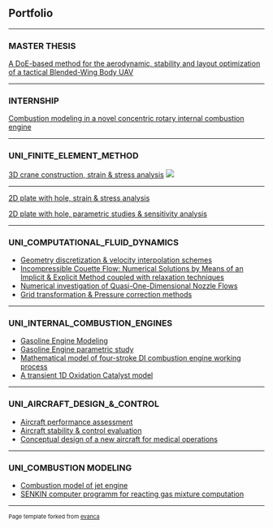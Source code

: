 ## Portfolio

---

### MASTER THESIS
[A DoE-based method for the aerodynamic, stability and layout optimization of a tactical Blended-Wing Body UAV ](/sample_page)

---

### INTERNSHIP
[Combustion modeling in a novel concentric rotary internal combustion engine ](/sample_page)

---

### UNI_FINITE_ELEMENT_METHOD

[3D crane construction, strain & stress analysis](/sample_page)
<img src="images/dummy_thumbnail.jpg?raw=true"/>

---
[2D plate with hole, strain & stress analysis](/pdf/sample_presentation.pdf)

[2D plate with hole, parametric studies & sensitivity analysis](/pdf/sample_presentation.pdf)

---

### UNI_COMPUTATIONAL_FLUID_DYNAMICS

- [Geometry discretization & velocity interpolation schemes](http://example.com/)
- [Incompressible Couette Flow: Numerical Solutions by Means of an Implicit & Explicit Method coupled with relaxation techniques](http://example.com/)
- [Numerical investigation of Quasi-One-Dimensional Nozzle Flows](http://example.com/)
- [Grid transformation & Pressure correction methods](http://example.com/)


---

### UNI_INTERNAL_COMBUSTION_ENGINES

- [Gasoline Engine Modeling](http://example.com/)
- [Gasoline Engine parametric study](http://example.com/)
- [Mathematical model of four-stroke DI combustion engine working process](http://example.com/)
- [A transient 1D Oxidation Catalyst model](http://example.com/)
---

### UNI_AIRCRAFT_DESIGN_&_CONTROL

- [Aircraft performance assessment](http://example.com/)
- [Aircraft stability & control evaluation](http://example.com/)
- [Conceptual design of a new aircraft for medical operations](http://example.com/)

---

### UNI_COMBUSTION MODELING

- [Combustion model of jet engine](http://example.com/)
- [SENKIN computer programm for reacting gas mixture computation](http://example.com/)

---

<p style="font-size:11px">Page template forked from <a href="https://github.com/evanca/quick-portfolio">evanca</a></p>
<!-- Remove above link if you don't want to attibute -->
